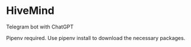 # HiveMind
Telegram bot with ChatGPT

Pipenv required. Use pipenv install to download the necessary packages.

